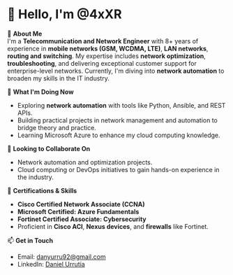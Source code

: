 # 👋 Hello, I'm @4xXR

🌟 **About Me**  
I'm a **Telecommunication and Network Engineer** with 8+ years of experience in **mobile networks (GSM, WCDMA, LTE)**, **LAN networks**, **routing and switching**. My expertise includes **network optimization**, **troubleshooting**, and delivering exceptional customer support for enterprise-level networks. Currently, I'm diving into **network automation** to broaden my skills in the IT industry.

🎯 **What I'm Doing Now**  
- Exploring **network automation** with tools like Python, Ansible, and REST APIs.  
- Building practical projects in network management and automation to bridge theory and practice.
- Learning Microsoft Azure to enhance my cloud computing knowledge.

🤝 **Looking to Collaborate On**  
- Network automation and optimization projects.  
- Cloud computing or DevOps initiatives to gain hands-on experience in the industry.  

📜 **Certifications & Skills**  
- **Cisco Certified Network Associate (CCNA)**  
- **Microsoft Certified: Azure Fundamentals**  
- **Fortinet Certified Associate: Cybersecurity**  
- Proficient in **Cisco ACI**, **Nexus devices**, and **firewalls** like Fortinet.  

📫 **Get in Touch**  
- Email: [danyurru92@gmail.com](mailto:danyurru92@gmail.com)  
- LinkedIn: [Daniel Urrutia](https://www.linkedin.com/in/daniel-urrutia-5a5328168)

<!---
4xXR/4xXR is a ✨ special ✨ repository because its `README.md` (this file) appears on your GitHub profile.
You can click the Preview link to take a look at your changes.
--->
